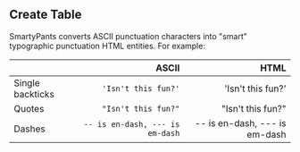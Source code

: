 ## Create Table

SmartyPants converts ASCII punctuation characters into "smart" typographic punctuation HTML entities. For example:

|                |ASCII                          |HTML                         |
|----------------|-------------------------------:|-----------------------------:|
|Single backticks|`'Isn't this fun?'`            |'Isn't this fun?'            |
|Quotes          |`"Isn't this fun?"`            |"Isn't this fun?"            |
|Dashes          |`-- is en-dash, --- is em-dash`|-- is en-dash, --- is em-dash|
